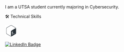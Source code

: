 I am a UTSA student currently majoring in Cybersecurity.

:hammer_and_wrench: Technical Skills
<div>
  <img src="https://github.com/devicons/devicon/blob/master/icons/bash/bash-plain.svg" title="Bash" alt="bash" width="40" height="40"/>&nbsp;
</div>
<p> </p>
<div id="badges">
  <a href=“https://www.linkedin.com/in/david-okuyiga-7a6a4b200/">
    <img src="https://img.shields.io/badge/LinkedIn-blue?style=for-the-badge&logo=linkedin&logoColor=white" alt="LinkedIn Badge"/>
</div>
